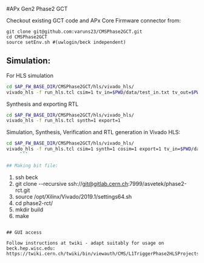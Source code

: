 #APx Gen2 Phase2 GCT

Checkout existing GCT code and APx Core Firmware connector from:
```
git clone git@github.com:varuns23/CMSPhase2GCT.git
cd CMSPhase2GCT
source setEnv.sh #(uwlogin/beck independent)
```

## Simulation:

For HLS simulation
```bash
cd $AP_FW_BASE_DIR/CMSPhase2GCT/hls/vivado_hls/
vivado_hls -f run_hls.tcl csim=1 tv_in=$PWD/data/test_in.txt tv_out=$PWD/data/test_out.txt tv_ref=$PWD/data/test_out_ref.txt
```

Synthesis and exporting RTL
```bash
cd $AP_FW_BASE_DIR/CMSPhase2GCT/hls/vivado_hls/
vivado_hls -f run_hls.tcl synth=1 export=1
```
Simulation, Synthesis, Verification and RTL generation in Vivado HLS:
```bash
cd $AP_FW_BASE_DIR/CMSPhase2GCT/hls/vivado_hls/
vivado_hls -f run_hls.tcl csim=1 synth=1 cosim=1 export=1 tv_in=$PWD/data/test_in.txt tv_out=$PWD/data/test_out.txt tv_ref=$PWD/data/test_out_ref.txt
     ```

## Making bit file:
```
1) ssh beck
2) git clone --recursive ssh://git@gitlab.cern.ch:7999/asvetek/phase2-rct.git
3) source /opt/Xilinx/Vivado/2019.1/settings64.sh
4) cd phase2-rct/
5) mkdir build
6) make
```

## GUI access
 
Follow instructions at twiki - adapt suitably for usage on beck.hep.wisc.edu:
https://twiki.cern.ch/twiki/bin/viewauth/CMS/L1TriggerPhase2HLSProjects
